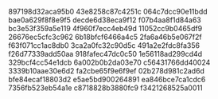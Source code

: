 897198d32aca95b0
43e8258c87c4251c
064c7dcc90e11bdd
bae0a629f8f8e9f5
decde6d38eca9f12
f07b4aa8f1d84a63
bc3e53f359a5e119
4f960f7ecc4eb49d
11052cc9b0465df9
26676ec5cfc3c962
6b18bfcf6466a4c5
2fa6a46b5e067f2f
f63f071cc1ac8db0
3ca2a0fc32c90d5c
491a2e2fdc8fa356
f26d77339add50aa
918fafec47dc0c50
1e56118ad299cd4d
329bcf4cc54e1dcb
6a002b0b2da03e70
c56431766dd40024
3339b10aae30e6d2
fa2cbe65f9e6f9ef
02b278d981c2ad6d
bfe84ecaf18803d2
e5ae5bd900264891
ea846bce7ca1cdc6
7356fb523eb54a1e
c8718828b3880fc9
f3421268525a0011
